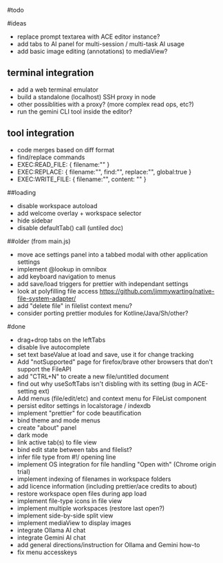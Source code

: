 #todo

#ideas
- replace prompt textarea with ACE editor instance?
- add tabs to AI panel for multi-session / multi-task AI usage
- add basic image editing (annotations) to mediaView?

## terminal integration
- add a web terminal emulator
- build a standalone (localhost) SSH proxy in node
- other possiblities with a proxy? (more complex read ops, etc?)
- run the gemini CLI tool inside the editor?

## tool integration
- code merges based on diff format
- find/replace commands
- EXEC:READ_FILE: { filename:"" }
- EXEC:REPLACE: { filename:"", find:"", replace:"", global:true }
- EXEC:WRITE_FILE: { filename:"", content: "" }

##loading
- disable workspace autoload
- add welcome overlay + workspace selector
- hide sidebar
- disable defaultTab() call (untiled doc)

##older (from main.js)
- move ace settings panel into a tabbed modal with other application settings
- implement @lookup in omnibox
- add keyboard navigation to menus
- add save/load triggers for prettier with independant settings
- look at polyfilling file access https://github.com/jimmywarting/native-file-system-adapter/
- add "delete file" in filelist context menu?
- consider porting prettier modules for Kotline/Java/Sh/other?


#done
- drag+drop tabs on the leftTabs
- disable live autocomplete
- set text baseValue at load and save, use it for change tracking
- Add "notSupported" page for firefox/brave other browsers that don't support the FileAPI
- add "CTRL+N" to create a new file/untitled document
- find out why useSoftTabs isn't disbling with its setting (bug in ACE-setting ext)
- Add menus (file/edit/etc) and context menu for FileList component
- persist editor settings in localstorage / indexdb
- implement "prettier" for code beautification
- bind theme and mode menus
- create "about" panel
- dark mode
- link active tab(s) to file view
- bind edit state between tabs and filelist?
- infer file type from #!/ opening line
- implement OS integration for file handling "Open with" (Chrome origin trial)
- implement indexing of filenames in workspace folders
- add licence information (including prettier/ace credits to about)
- restore workspace open files during app load
- implement file-type icons in file view
- implement multiple workspaces (restore last open?)	
- implement side-by-side split view
- implement mediaView to display images
- integrate Ollama AI chat
- integrate Gemini AI chat
- add general directions/instruction for Ollama and Gemini how-to
- fix menu accesskeys
